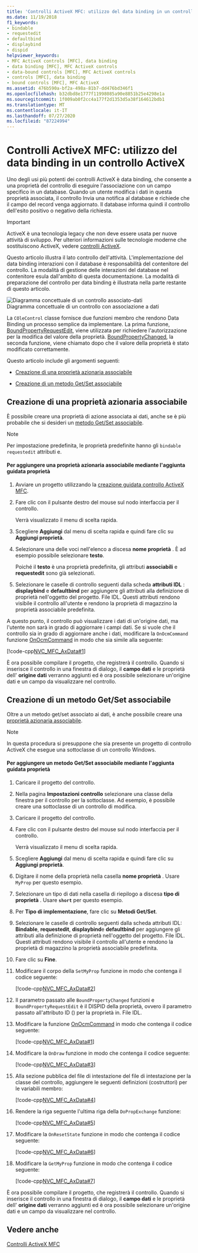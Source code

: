 ```yaml
---
title: 'Controlli ActiveX MFC: utilizzo del data binding in un controllo ActiveX'
ms.date: 11/19/2018
f1_keywords:
- bindable
- requestedit
- defaultbind
- displaybind
- dispid
helpviewer_keywords:
- MFC ActiveX controls [MFC], data binding
- data binding [MFC], MFC ActiveX controls
- data-bound controls [MFC], MFC ActiveX controls
- controls [MFC], data binding
- bound controls [MFC], MFC ActiveX
ms.assetid: 476b590a-bf2a-498a-81b7-dd476bd346f1
ms.openlocfilehash: b32dbd8e1777f11998085a90e8851b25e4298e1a
ms.sourcegitcommit: 1f009ab0f2cc4a177f2d1353d5a38f164612bdb1
ms.translationtype: MT
ms.contentlocale: it-IT
ms.lasthandoff: 07/27/2020
ms.locfileid: "87224994"
---
```

# <a name="mfc-activex-controls-using-data-binding-in-an-activex-control"></a>Controlli ActiveX MFC: utilizzo del data binding in un controllo ActiveX

Uno degli usi più potenti dei controlli ActiveX è data binding, che consente a una proprietà del controllo di eseguire l'associazione con un campo specifico in un database. Quando un utente modifica i dati in questa proprietà associata, il controllo Invia una notifica al database e richiede che il campo del record venga aggiornato. Il database informa quindi il controllo dell'esito positivo o negativo della richiesta.

>[!IMPORTANT]
> ActiveX è una tecnologia legacy che non deve essere usata per nuove attività di sviluppo. Per ulteriori informazioni sulle tecnologie moderne che sostituiscono ActiveX, vedere [controlli ActiveX](activex-controls.md).

Questo articolo illustra il lato controllo dell'attività. L'implementazione del data binding interazioni con il database è responsabilità del contenitore del controllo. La modalità di gestione delle interazioni del database nel contenitore esula dall'ambito di questa documentazione. La modalità di preparazione del controllo per data binding è illustrata nella parte restante di questo articolo.

![Diagramma concettuale di un controllo associato&#45;dati](../mfc/media/vc374v1.gif "Diagramma concettuale di un controllo associato&#45;dati") <br/>
Diagramma concettuale di un controllo con associazione a dati

La `COleControl` classe fornisce due funzioni membro che rendono Data Binding un processo semplice da implementare. La prima funzione, [BoundPropertyRequestEdit](reference/colecontrol-class.md#boundpropertyrequestedit), viene utilizzata per richiedere l'autorizzazione per la modifica del valore della proprietà. [BoundPropertyChanged](reference/colecontrol-class.md#boundpropertychanged), la seconda funzione, viene chiamato dopo che il valore della proprietà è stato modificato correttamente.

Questo articolo include gli argomenti seguenti:

- [Creazione di una proprietà azionaria associabile](#vchowcreatingbindablestockproperty)

- [Creazione di un metodo Get/Set associabile](#vchowcreatingbindablegetsetmethod)

## <a name="creating-a-bindable-stock-property"></a><a name="vchowcreatingbindablestockproperty"></a>Creazione di una proprietà azionaria associabile

È possibile creare una proprietà di azione associata ai dati, anche se è più probabile che si desideri un [metodo Get/Set associabile](#vchowcreatingbindablegetsetmethod).

> [!NOTE]
> Per impostazione predefinita, le proprietà predefinite hanno gli `bindable` `requestedit` attributi e.

#### <a name="to-add-a-bindable-stock-property-using-the-add-property-wizard"></a>Per aggiungere una proprietà azionaria associabile mediante l'aggiunta guidata proprietà

1. Avviare un progetto utilizzando la [creazione guidata controllo ActiveX MFC](reference/mfc-activex-control-wizard.md).

1. Fare clic con il pulsante destro del mouse sul nodo interfaccia per il controllo.

   Verrà visualizzato il menu di scelta rapida.

1. Scegliere **Aggiungi** dal menu di scelta rapida e quindi fare clic su **Aggiungi proprietà**.

1. Selezionare una delle voci nell'elenco a discesa **nome proprietà** . È ad esempio possibile selezionare **testo**.

   Poiché il **testo** è una proprietà predefinita, gli attributi **associabili** e **requestedit** sono già selezionati.

1. Selezionare le caselle di controllo seguenti dalla scheda **attributi IDL** : **displaybind** e **defaultbind** per aggiungere gli attributi alla definizione di proprietà nell'oggetto del progetto. File IDL. Questi attributi rendono visibile il controllo all'utente e rendono la proprietà di magazzino la proprietà associabile predefinita.

A questo punto, il controllo può visualizzare i dati di un'origine dati, ma l'utente non sarà in grado di aggiornare i campi dati. Se si vuole che il controllo sia in grado di aggiornare anche i dati, modificare la `OnOcmCommand` funzione [OnOcmCommand](mfc-activex-controls-subclassing-a-windows-control.md) in modo che sia simile alla seguente:

[!code-cpp[NVC_MFC_AxData#1](codesnippet/cpp/mfc-activex-controls-using-data-binding-in-an-activex-control_1.cpp)]

È ora possibile compilare il progetto, che registrerà il controllo. Quando si inserisce il controllo in una finestra di dialogo, il **campo dati** e le proprietà dell' **origine dati** verranno aggiunti ed è ora possibile selezionare un'origine dati e un campo da visualizzare nel controllo.

## <a name="creating-a-bindable-getset-method"></a><a name="vchowcreatingbindablegetsetmethod"></a>Creazione di un metodo Get/Set associabile

Oltre a un metodo get/set associato ai dati, è anche possibile creare una [proprietà azionaria associabile](#vchowcreatingbindablestockproperty).

> [!NOTE]
> In questa procedura si presuppone che sia presente un progetto di controllo ActiveX che esegue una sottoclasse di un controllo Windows.

#### <a name="to-add-a-bindable-getset-method-using-the-add-property-wizard"></a>Per aggiungere un metodo Get/Set associabile mediante l'aggiunta guidata proprietà

1. Caricare il progetto del controllo.

1. Nella pagina **Impostazioni controllo** selezionare una classe della finestra per il controllo per la sottoclasse. Ad esempio, è possibile creare una sottoclasse di un controllo di modifica.

1. Caricare il progetto del controllo.

1. Fare clic con il pulsante destro del mouse sul nodo interfaccia per il controllo.

   Verrà visualizzato il menu di scelta rapida.

1. Scegliere **Aggiungi** dal menu di scelta rapida e quindi fare clic su **Aggiungi proprietà**.

1. Digitare il nome della proprietà nella casella **nome proprietà** . Usare `MyProp` per questo esempio.

1. Selezionare un tipo di dati nella casella di riepilogo a discesa **tipo di proprietà** . Usare **`short`** per questo esempio.

1. Per **Tipo di implementazione**, fare clic su **Metodi Get/Set**.

1. Selezionare le caselle di controllo seguenti dalla scheda attributi IDL: **Bindable**, **requestedit**, **displaybind**e **defaultbind** per aggiungere gli attributi alla definizione di proprietà nell'oggetto del progetto. File IDL. Questi attributi rendono visibile il controllo all'utente e rendono la proprietà di magazzino la proprietà associabile predefinita.

1. Fare clic su **Fine**.

1. Modificare il corpo della `SetMyProp` funzione in modo che contenga il codice seguente:

   [!code-cpp[NVC_MFC_AxData#2](codesnippet/cpp/mfc-activex-controls-using-data-binding-in-an-activex-control_2.cpp)]

1. Il parametro passato alle `BoundPropertyChanged` funzioni e `BoundPropertyRequestEdit` è il DISPID della proprietà, ovvero il parametro passato all'attributo ID () per la proprietà in. File IDL.

1. Modificare la funzione [OnOcmCommand](mfc-activex-controls-subclassing-a-windows-control.md) in modo che contenga il codice seguente:

   [!code-cpp[NVC_MFC_AxData#1](codesnippet/cpp/mfc-activex-controls-using-data-binding-in-an-activex-control_1.cpp)]

1. Modificare la `OnDraw` funzione in modo che contenga il codice seguente:

   [!code-cpp[NVC_MFC_AxData#3](codesnippet/cpp/mfc-activex-controls-using-data-binding-in-an-activex-control_3.cpp)]

1. Alla sezione pubblica del file di intestazione del file di intestazione per la classe del controllo, aggiungere le seguenti definizioni (costruttori) per le variabili membro:

   [!code-cpp[NVC_MFC_AxData#4](codesnippet/cpp/mfc-activex-controls-using-data-binding-in-an-activex-control_4.h)]

1. Rendere la riga seguente l'ultima riga della `DoPropExchange` funzione:

   [!code-cpp[NVC_MFC_AxData#5](codesnippet/cpp/mfc-activex-controls-using-data-binding-in-an-activex-control_5.cpp)]

1. Modificare la `OnResetState` funzione in modo che contenga il codice seguente:

   [!code-cpp[NVC_MFC_AxData#6](codesnippet/cpp/mfc-activex-controls-using-data-binding-in-an-activex-control_6.cpp)]

1. Modificare la `GetMyProp` funzione in modo che contenga il codice seguente:

   [!code-cpp[NVC_MFC_AxData#7](codesnippet/cpp/mfc-activex-controls-using-data-binding-in-an-activex-control_7.cpp)]

È ora possibile compilare il progetto, che registrerà il controllo. Quando si inserisce il controllo in una finestra di dialogo, il **campo dati** e le proprietà dell' **origine dati** verranno aggiunti ed è ora possibile selezionare un'origine dati e un campo da visualizzare nel controllo.

## <a name="see-also"></a>Vedere anche

[Controlli ActiveX MFC](mfc-activex-controls.md)
